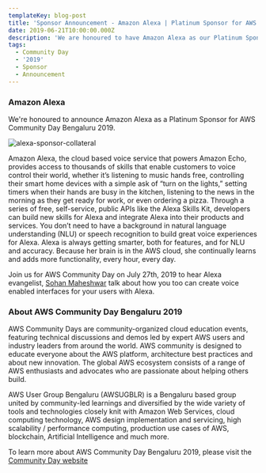 ```yaml
---
templateKey: blog-post
title: 'Sponsor Announcement - Amazon Alexa | Platinum Sponsor for AWS Community Day 2019'
date: 2019-06-21T10:00:00.000Z
description: 'We are honoured to have Amazon Alexa as our Platinum Sponsor'
tags:
  - Community Day
  - '2019'
  - Sponsor
  - Announcement
---
```


### Amazon Alexa 

We're honoured to announce Amazon Alexa as a Platinum Sponsor for AWS Community Day Bengaluru 2019.

![alexa-sponsor-collateral](/img/alexa.png)


Amazon Alexa, the cloud based voice service that powers Amazon Echo, provides access to thousands of skills that enable customers to voice control their world, whether it’s listening to music hands free, controlling their smart home devices with a simple ask of “turn on the lights,” setting timers when their hands are busy in the kitchen, listening to the news in the morning as they get ready for work, or even ordering a pizza. Through a series of free, self-service, public APIs like the Alexa Skills Kit, developers can build new skills for Alexa and integrate Alexa into their products and services. You don’t need to have a background in natural language understanding (NLU) or speech recognition to build great voice experiences for Alexa.
Alexa is always getting smarter, both for features, and for NLU and accuracy. Because her brain is in the AWS cloud, she continually learns and adds more functionality, every hour, every day. 

Join us for AWS Community Day on July 27th, 2019 to hear Alexa evangelist, [Sohan Maheshwar](https://www.linkedin.com/in/sohanmaheshwar/) talk about how you too can create voice enabled interfaces for your users with Alexa.

### About AWS Community Day Bengaluru 2019

AWS Community Days are community-organized cloud education events, featuring technical discussions and demos led by expert AWS users and industry leaders from around the world. AWS community is designed to educate everyone about the AWS platform, architecture best practices and about new innovation. The global AWS ecosystem consists of a range of AWS enthusiasts and advocates who are passionate about helping others build.

AWS User Group Bengaluru (AWSUGBLR) is a Bengaluru based group united by community-led learnings and diversified by the wide variety of tools and technologies closely knit with Amazon Web Services, cloud computing technology, AWS design implementation and servicing, high scalability / performance computing, production use cases of AWS, blockchain, Artificial Intelligence and much more. 

To learn more about AWS Community Day Bengaluru 2019, please visit the [Community Day website](https://communityday.awsugblr.in)
